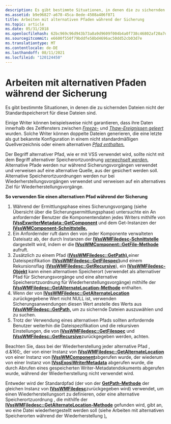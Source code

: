 ```yaml
---
description: Es gibt bestimmte Situationen, in denen die zu sichernden Dateien nicht der Standardspeicherort für diese Dateien sind.
ms.assetid: b9e96827-a678-45ca-8ede-4508a406f071
title: Arbeiten mit alternativen Pfaden während der Sicherung
ms.topic: article
ms.date: 05/31/2018
ms.openlocfilehash: 62bc969c96d943b73a8a9d9609f004b4a0f738c46802af20a7dff22e34ebac56
ms.sourcegitcommit: e6600f550f79bddfe58bd4696ac50dd52cb03d7e
ms.translationtype: MT
ms.contentlocale: de-DE
ms.lasthandoff: 08/11/2021
ms.locfileid: "120124450"
---
```

# <a name="working-with-alternate-paths-during-backup"></a>Arbeiten mit alternativen Pfaden während der Sicherung

Es gibt bestimmte Situationen, in denen die zu sichernden Dateien nicht der Standardspeicherort für diese Dateien sind.

Einige Writer können beispielsweise nicht garantieren, dass ihre Daten innerhalb des Zeitfensters zwischen [*Freeze-*](vssgloss-f.md) und [*Thaw-Ereignissen geleert*](vssgloss-t.md) wurden. Solche Writer können doppelte Dateien generieren, die eine letzte als gut bekannte Konfiguration in einem nicht standardmäßigen Quellverzeichnis oder einem alternativen [*Pfad enthalten.*](vssgloss-a.md)

Der Begriff alternativer Pfad, wie er mit VSS verwendet wird, sollte nicht mit dem Begriff alternativer Speicherortzuordnung [*verwechselt werden.*](vssgloss-a.md) Alternative Pfade werden nur während Sicherungsvorgängen verwendet und verweisen auf eine alternative Quelle, aus der gesichert werden soll. Alternative Speicherortzuordnungen werden nur bei Wiederherstellungsvorgängen verwendet und verweisen auf ein alternatives Ziel für Wiederherstellungsvorgänge.

**So verwenden Sie einen alternativen Pfad während der Sicherung**

1.  Während der Ermittlungsphase eines Sicherungsvorgang (siehe Übersicht über die Sicherungsermittlungsphase) [](overview-of-the-backup-discovery-phase.md)untersuchte ein An anfordernder Benutzer die Komponentendaten jedes Writers mithilfe von [**IVssExwriterMetadata::GetComponent**](/windows/desktop/api/VsBackup/nf-vsbackup-ivssexaminewritermetadata-getcomponent) und dem Get-Instanzen der [**IVssWMComponent-Schnittstelle.**](/windows/desktop/api/VsBackup/nl-vsbackup-ivsswmcomponent)
2.  Ein Anfordernder ruft dann [](vssgloss-f.md) den von jeder Komponente verwalteten Dateisatz ab, der durch Instanzen der [**IVssWMFiledesc-Schnittstelle**](/windows/desktop/api/VsWriter/nl-vswriter-ivsswmfiledesc) dargestellt wird, indem er die [**IVssWMComponent::GetFile-Methode**](/windows/desktop/api/VsBackup/nf-vsbackup-ivsswmcomponent-getfile) aufruft.
3.  Zusätzlich zu einem Pfad ([**IVssWMFiledesc::GetPath),**](/windows/desktop/api/VsWriter/nf-vswriter-ivsswmfiledesc-getpath)einer Dateispezifikation ([**IVssWMFiledesc::GetFilespec)**](/windows/desktop/api/VsWriter/nf-vswriter-ivsswmfiledesc-getfilespec)und einem Rekursionsflag ([**IVssWMFiledesc::GetRecursive**](/windows/desktop/api/VsWriter/nf-vswriter-ivsswmfiledesc-getrecursive)), ein [**IVssWMFiledesc-Objekt**](/windows/desktop/api/VsWriter/nl-vswriter-ivsswmfiledesc) kann einen alternativen Speicherort (verwendet als alternativer Pfad für Sicherungsvorgänge und eine alternative Speicherortzuordnung für Wiederherstellungsvorgänge) mithilfe der [**IVssWMFiledesc::GetAlternateLocation-Methode**](/windows/desktop/api/VsWriter/nf-vswriter-ivsswmfiledesc-getalternatelocation) enthalten.
4.  Wenn der von [**IVssWMFiledesc::GetAlternateLocation**](/windows/desktop/api/VsWriter/nf-vswriter-ivsswmfiledesc-getalternatelocation) zurückgegebene Wert nicht NULL ist, verwenden Sicherungsanwendungen diesen Wert anstelle des Werts aus [**IVssWMFiledesc::GetPath,**](/windows/desktop/api/VsWriter/nf-vswriter-ivsswmfiledesc-getpath) um zu sichernde Dateien auszuwählen und zu suchen.
5.  Trotz der Verwendung eines alternativen Pfads sollten anfordernde Benutzer weiterhin die Dateispezifikation und die rekursiven Einstellungen, die von [**IVssWMFiledesc::GetFilespec**](/windows/desktop/api/VsWriter/nf-vswriter-ivsswmfiledesc-getfilespec) und [**IVssWMFiledesc::GetRecursive**](/windows/desktop/api/VsWriter/nf-vswriter-ivsswmfiledesc-getrecursive)zurückgegeben werden, achten.

Beachten Sie, dass bei der Wiederherstellung jeder alternative Pfad , d.&160;, der von einer Instanz von [**IVssWMFiledesc::GetAlternateLocation**](/windows/desktop/api/VsWriter/nf-vswriter-ivsswmfiledesc-getalternatelocation) von einer Instanz von [**IVssWMComponent**](/windows/desktop/api/VsBackup/nl-vsbackup-ivsswmcomponent)abgerufen wurde, der wiederum von einer Instanz von [**IVssExosiWriterMetadata**](/windows/desktop/api/VsBackup/nl-vsbackup-ivssexaminewritermetadata) abgerufen wurde, die durch Abrufen eines gespeicherten Writer-Metadatendokuments abgerufen wurde, während der Wiederherstellung nicht verwendet wird.

Entweder wird der Standardpfad (der von der [**GetPath-Methode**](/windows/desktop/api/VsWriter/nf-vswriter-ivsswmfiledesc-getpath) der gleichen Instanz von [**IVssWMFiledesc**](/windows/desktop/api/VsWriter/nl-vswriter-ivsswmfiledesc)zurückgegeben wird) verwendet, um einen Wiederherstellungsort zu definieren, oder eine alternative Speicherortzuordnung , die mithilfe der [**IVssWMFiledesc::GetAlternateLocation-Methode**](/windows/desktop/api/VsWriter/nf-vswriter-ivsswmfiledesc-getalternatelocation) gefunden wird, gibt an, wo eine Datei wiederhergestellt werden soll (siehe Arbeiten mit alternativen Speicherorten während der Wiederherstellung [).](working-with-alternate-locations-during-restore.md)

 

 



